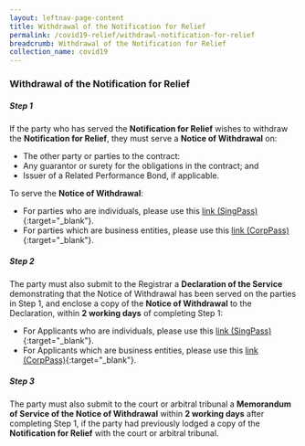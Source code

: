 ```yaml
---
layout: leftnav-page-content
title: Withdrawal of the Notification for Relief
permalink: /covid19-relief/withdrawl-notification-for-relief
breadcrumb: Withdrawal of the Notification for Relief
collection_name: covid19
---
```


### Withdrawal of the Notification for Relief ###

##### Step 1 #####
If the party who has served the <b>Notification for Relief</b> wishes to withdraw the <b>Notification for Relief</b>, they must serve a <b>Notice of Withdrawal</b> on:
* The other party or parties to the contract:
* Any guarantor or surety for the obligations in the contract; and
* Issuer of a Related Performance Bond, if applicable.

To serve the <b>Notice of Withdrawal</b>:
* For parties who are individuals, please use this [link (SingPass)](https://go.gov.sg/withdrawal-of-notification-singpass){:target="_blank"}.
* For parties which are business entities, please use this [link (CorpPass)](https://go.gov.sg/withdrawal-of-notification-corppass){:target="_blank"}.

##### Step 2 #####
The party must also submit to the Registrar a <b>Declaration of the Service</b> demonstrating that the Notice of Withdrawal has been served on the parties in Step 1, and enclose a copy of the <b>Notice of Withdrawal</b> to the Declaration, within <b>2 working days</b> of completing Step 1:
* For Applicants who are individuals, please use this [link (SingPass)](https://go.gov.sg/declaration-of-service-singpass){:target="_blank"}.
* For Applicants which are business entities, please use this [link (CorpPass)](https://go.gov.sg/declaration-of-service-corppass){:target="_blank"}.

##### Step 3 #####
The party must also submit to the court or arbitral tribunal a <b>Memorandum of Service of the Notice of Withdrawal</b> within <b>2 working days</b> after completing Step 1, if the party had previously lodged a copy of the <b>Notification for Relief</b> with the court or arbitral tribunal.



